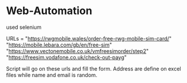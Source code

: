 # Web-Automation
used selenium

URLs = 
"https://rwgmobile.wales/order-free-rwg-mobile-sim-card/"
"https://mobile.lebara.com/gb/en/free-sim"
"https://www.vectonemobile.co.uk/vmfreesimorder/step2"
"https://freesim.vodafone.co.uk/check-out-payg"

Script will go on these urls and fill the form. Address are define on excel files while name and email is random.

